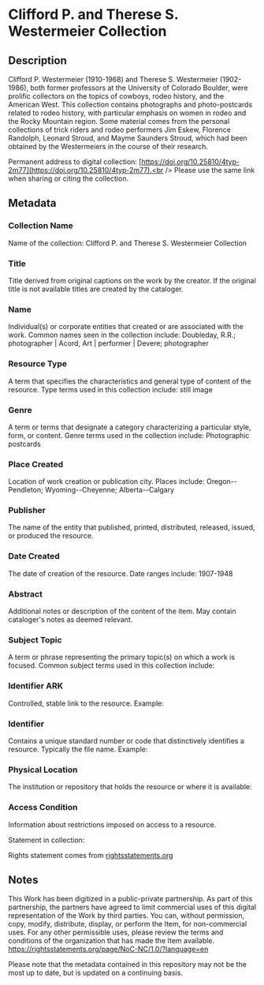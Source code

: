 # Clifford P. and Therese S. Westermeier Collection

## Description
Clifford P. Westermeier (1910-1968) and Therese S. Westermeier (1902-1986), both former professors at the University of Colorado Boulder, were prolific collectors on the topics of cowboys, rodeo history, and the American West. This collection contains photographs and photo-postcards related to rodeo history, with particular emphasis on women in rodeo and the Rocky Mountain region. Some material comes from the personal collections of trick riders and rodeo performers Jim Eskew, Florence Randolph, Leonard Stroud, and Mayme Saunders Stroud, which had been obtained by the Westermeiers in the course of their research. 

Permanent address to digital collection: [https://doi.org/10.25810/4typ-2m77](https://doi.org/10.25810/4typ-2m77).<br /> 
Please use the same link when sharing or citing the collection.

## Metadata
### Collection Name
Name of the collection: Clifford P. and Therese S. Westermeier Collection

### Title
Title derived from original captions on the work by the creator. If the original title is not available titles are created by the cataloger.

### Name
Individual(s) or corporate entities that created or are associated with the work. Common names seen in the collection include: Doubleday, R.R.; photographer | Acord, Art | performer | Devere; photographer    

### Resource Type
A term that specifies the characteristics and general type of content of the resource. Type terms used in this collection include: still image 

### Genre
A term or terms that designate a category characterizing a particular style, form, or content. Genre terms used in the collection include: Photographic postcards

### Place Created
Location of work creation or publication city. Places include: Oregon--Pendleton; Wyoming--Cheyenne; Alberta--Calgary 

### Publisher
The name of the entity that published, printed, distributed, released, issued, or produced the resource.

### Date Created
The date of creation of the resource. Date ranges include: 1907-1948

### Abstract
Additional notes or description of the content of the item. May contain cataloger's notes as deemed relevant.

### Subject Topic
A term or phrase representing the primary topic(s) on which a work is focused. Common subject terms used in this collection include:
### Identifier ARK
Controlled, stable link to the resource. Example:
### Identifier
Contains a unique standard number or code that distinctively identifies a resource. Typically the file name. Example:


### Physical Location
The institution or repository that holds the resource or where it is available:

### Access Condition
Information about restrictions imposed on access to a resource.

Statement in collection:

Rights statement comes from [rightsstatements.org](https://rightsstatements.org/page/1.0/?language=en)


## Notes
This Work has been digitized in a public-private partnership. As part of this partnership, the partners have agreed to limit commercial uses of this digital representation of the Work by third parties. You can, without permission, copy, modify, distribute, display, or perform the Item, for non-commercial uses. For any other permissible uses, please review the terms and conditions of the organization that has made the Item available. https://rightsstatements.org/page/NoC-NC/1.0/?language=en

Please note that the metadata contained in this repository may not be the most up to date, but is updated on a continuing basis.
